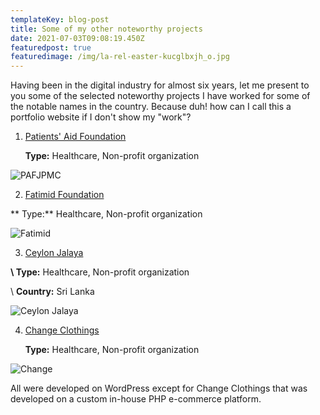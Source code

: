 ```yaml
---
templateKey: blog-post
title: Some of my other noteworthy projects
date: 2021-07-03T09:08:19.450Z
featuredpost: true
featuredimage: /img/la-rel-easter-kucglbxjh_o.jpg
---
```

Having been in the digital industry for almost six years, let me present to you some of the selected noteworthy projects I have worked for some of the notable names in the country. Because duh! how can I call this a portfolio website if I don't show my "work"?

1. [Patients' Aid Foundation](https://pafjpmc.org/)

   **Type:** Healthcare, Non-profit organization

![PAFJPMC](/img/paf.png "Patients' Aid Foundation")

2. [Fatimid Foundation](https://fatimid.org/)

 **   Type:** Healthcare, Non-profit organization

![Fatimid](/img/fatimid.png "Fatimid Foundation")

3. [Ceylon Jalaya](https://ceylonjalaya.com/)

 **\    Type:** Healthcare, Non-profit organization

\    **Country:** Sri Lanka

![Ceylon Jalaya](/img/ceylon-jalaya.png "Ceylon Jalaya")

4. [Change Clothings](https://changeclothings.com.pk/)

   **Type:** Healthcare, Non-profit organization

![Change](/img/change.png "Change Clothings")

All were developed on WordPress except for Change Clothings that was developed on a custom in-house PHP e-commerce platform.